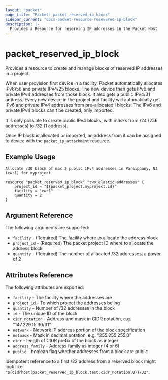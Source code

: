 ```yaml
---
layout: "packet"
page_title: "Packet: packet_reserved_ip_block"
sidebar_current: "docs-packet-resource-resevered-ip-block"
description: |-
  Provides a Resource for reserving IP addresses in the Packet Host
---
```


# packet\_reserved\_ip\_block

Provides a resource to create and manage blocks of reserved IP addresses in a project.

When user provision first device in a facility, Packet automatically allocates IPv6/56 and private IPv4/25 blocks.
The new device then gets IPv6 and private IPv4 addresses from those block. It also gets a public IPv4/31 address.
Every new device in the project and facility will automatically get IPv6 and private IPv4 addresses from pre-allocated i
blocks.
The IPv6 and private IPv4 blocks can't be created, only imported.

It is only possible to create public IPv4 blocks, with masks from /24 (256 addresses) to /32 (1 address).

Once IP block is allocated or imported, an address from it can be assigned to device with the `packet_ip_attachment` resource.

## Example Usage

```hcl
Allocate /30 block of max 2 public IPv4 addresses in Parsippany, NJ (ewr1) for myproject

resource "packet_reserved_ip_block" "two_elastic_addresses" {
    project_id = "${packet_project.myproject.id}"
    facility = "ewr1"
    quantity = 2
}
```


## Argument Reference

The following arguments are supported:

* `facility` - (Required) The facility where to allocate the address block
* `project_id` - (Required) The packet project ID where to allocate the address block
* `quantity` - (Required) The number of allocated /32 addresses, a power of 2

## Attributes Reference

The following attributes are exported:

* `facility` - The facility where the addresses are
* `project_id` - To which project the addresses beling
* `quantity` - Number of /32 addresses in the block
* `id` - The unique ID of the block
* `cidr_notation` - Address and mask in CIDR notation, e.g. "147.229.15.30/31"
* `network` - Network IP address portion of the block specification
* `netmask` - Mask in decimal notation, e.g. "255.255.255.0"
* `cidr` - length of CIDR prefix of the block as integer
* `address_family` - Address family as integer (4 or 6)
* `public` - boolean flag whether addresses from a block are public

Idempotent reference to a first /32 address from a reserved block might look like 
`"${cidrhost(packet_reserved_ip_block.test.cidr_notation,0)}/32"`.
